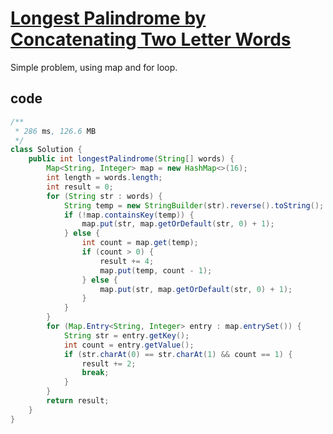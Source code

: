 # [Longest Palindrome by Concatenating Two Letter Words](https://leetcode.com/problems/longest-palindrome-by-concatenating-two-letter-words/)

Simple problem, using map and for loop.

## code

```java
/**
 * 286 ms, 126.6 MB
 */
class Solution {
    public int longestPalindrome(String[] words) {
        Map<String, Integer> map = new HashMap<>(16);
        int length = words.length;
        int result = 0;
        for (String str : words) {
            String temp = new StringBuilder(str).reverse().toString();
            if (!map.containsKey(temp)) {
                map.put(str, map.getOrDefault(str, 0) + 1);
            } else {
                int count = map.get(temp);
                if (count > 0) {
                    result += 4;
                    map.put(temp, count - 1);
                } else {
                    map.put(str, map.getOrDefault(str, 0) + 1);
                }
            }
        }
        for (Map.Entry<String, Integer> entry : map.entrySet()) {
            String str = entry.getKey();
            int count = entry.getValue();
            if (str.charAt(0) == str.charAt(1) && count == 1) {
                result += 2;
                break;
            }
        }
        return result;
    }
}
```
